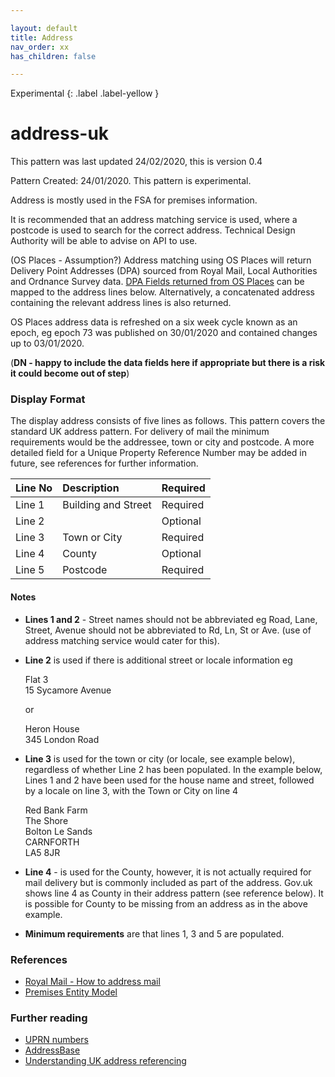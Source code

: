 ```yaml
---

layout: default
title: Address
nav_order: xx
has_children: false

---
```


Experimental
{: .label .label-yellow }

# address-uk

This pattern was last updated 24/02/2020, this is version 0.4

Pattern Created: 24/01/2020.  This pattern is experimental.

Address is mostly used in the FSA for premises information.

It is recommended that an address matching service is used, where a postcode is used to search for the correct address.  Technical Design Authority will be able to advise on API to use. 

(OS Places - Assumption?) Address matching using OS Places will return Delivery Point Addresses (DPA) sourced from Royal Mail, Local Authorities and Ordnance Survey data.  [DPA Fields returned from OS Places](https://apidocs.os.uk/docs/os-places-dpa-output) can be mapped to the address lines below.  Alternatively, a concatenated address containing the relevant address lines is also returned.

OS Places address data is refreshed on a six week cycle known as an epoch, eg epoch 73 was published on 30/01/2020 and contained changes up to 03/01/2020.

(**DN - happy to include the data fields here if appropriate but there is a risk it could become out of step**)

### Display Format

The display address consists of five lines as follows.  This pattern covers the standard UK address pattern.  For delivery of mail the minimum requirements would be the addressee, town or city and postcode.  A more detailed field for a Unique Property Reference Number may be added in future, see references for further information.   

| Line No | Description  | Required |
|:--------|:-------------|:---------|
| Line 1  | Building and Street | Required |
| Line 2  |              | Optional |
| Line 3  | Town or City | Required |
| Line 4  | County       | Optional |
| Line 5  | Postcode     | Required |

#### Notes
-   **Lines 1 and 2** - Street names should not be abbreviated eg Road, Lane, Street, Avenue should not be abbreviated to Rd, Ln, St or Ave.  (use of address matching service would cater for this).

-   **Line 2** is used if there is additional street or locale information eg

    Flat 3\
    15 Sycamore Avenue

    or

    Heron House\
    345 London Road

-   **Line 3** is used for the town or city (or locale, see example below), regardless of whether Line 2 has been populated.
In the example below, Lines 1 and 2 have been used for the house name and street, followed by a locale on line 3, with the Town or City on line 4


    Red Bank Farm\
    The Shore\
    Bolton Le Sands\
    CARNFORTH\
    LA5 8JR

-   **Line 4** - is used for the County, however, it is not actually required for mail delivery but is commonly included as part of the address.  Gov.uk shows line 4 as County in their address pattern (see reference below). It is possible for County to be missing from an address as in the above example.

-   **Minimum requirements** are that lines 1, 3 and 5 are populated.

### References
-   [Royal Mail - How to address mail](https://www.postoffice.co.uk/mail/how-to-address-mail)
-   [Premises Entity Model](https://foodstandardsagency.github.io/enterprise-data-models/entities/premises.html)

### Further reading
-   [UPRN numbers](https://www.ordnancesurvey.co.uk/business-government/tools-support/uprn)
-   [AddressBase](https://www.ordnancesurvey.co.uk/business-government/products/addressbase)
-   [Understanding UK address referencing](http://www.restore.ac.uk/geo-refer/91221ctuks00y00000000.php)
